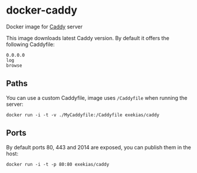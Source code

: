 # docker-caddy

Docker image for [Caddy](http://caddyserver.com) server

This image downloads latest Caddy version. By default it offers the following Caddyfile:

```
0.0.0.0
log
browse
```

## Paths

You can use a custom Caddyfile, image uses `/Caddyfile` when running the server:

```
docker run -i -t -v ./MyCaddyfile:/Caddyfile exekias/caddy
```

## Ports

By default ports 80, 443 and 2014 are exposed, you can publish them in the host:

```
docker run -i -t -p 80:80 exekias/caddy
```
